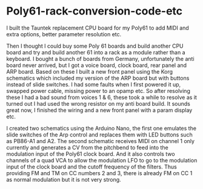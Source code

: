 # Poly61-rack-conversion-code-etc

I built the Tauntek replacement CPU board for my Poly61 to add MIDI and extra options, better parameter resolution etc. 

Then I thought I could buy some Poly 61 boards and build another CPU board and try and build another 61 into a rack as a module rather than a keyboard. 
I bought a bunch of boards from Germany, unfortunately the anti board never arrived, but I got a voice board, clock board, rear panel and ARP board. 
Based on these I built a new front panel using the Korg schematics which included my version of the ARP board but with buttons instead of slide switches. 
I had some faults when I first powered it up, swapped power cable, missing power to an opamp etc. 
So after resolving these I had a bad sound from voices 1 & 6, these took a while to resolve as it turned out I had used the wrong resistor on my anti board build. 
It sounds great now, I finished the wiring and a new front panel with a param display etc. 

I created two schematics using the Arduino Nano, the first one emulates the slide switches of the Arp control and replaces them with LED buttons such as PB86-A1 and A2.
The second schematic receives MIDI on channel 1 only currently and generates a CV from the pitchbend to feed into the modulation input of the Poly61 clock board.
And it also controls two channels of a quad VCA to allow the modulation LFO to go to the modulation input of the clock board and the cutoff frequency of the filters.
Thus providing FM and TM on CC numbers 2 and 3, there is already FM on CC 1 as normal modulation but it is not very strong.


